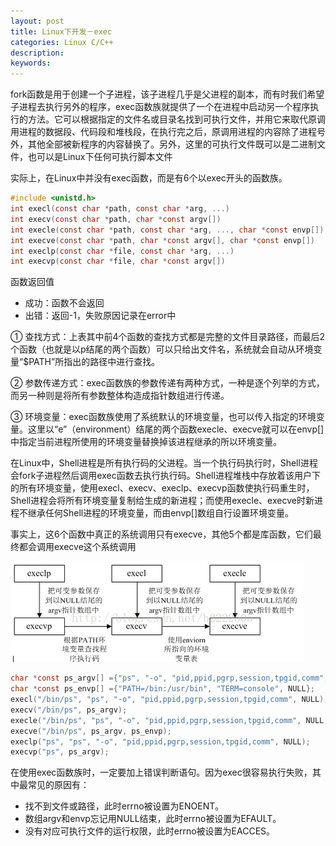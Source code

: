 ```yaml
---
layout: post
title: Linux下开发－exec
categories: Linux C/C++
description: 
keywords: 
---
```



fork函数是用于创建一个子进程，该子进程几乎是父进程的副本，而有时我们希望子进程去执行另外的程序，exec函数族就提供了一个在进程中启动另一个程序执行的方法。它可以根据指定的文件名或目录名找到可执行文件，并用它来取代原调用进程的数据段、代码段和堆栈段，在执行完之后，原调用进程的内容除了进程号外，其他全部被新程序的内容替换了。另外，这里的可执行文件既可以是二进制文件，也可以是Linux下任何可执行脚本文件

实际上，在Linux中并没有exec函数，而是有6个以exec开头的函数族。
```c
#include <unistd.h>
int execl(const char *path, const char *arg, ...)
int execv(const char *path, char *const argv[])
int execle(const char *path, const char *arg, ..., char *const envp[])
int execve(const char *path, char *const argv[], char *const envp[])
int execlp(const char *file, const char *arg, ...)
int execvp(const char *file, char *const argv[])
```
函数返回值
- 成功：函数不会返回
- 出错：返回-1，失败原因记录在error中

①    查找方式：上表其中前4个函数的查找方式都是完整的文件目录路径，而最后2个函数（也就是以p结尾的两个函数）可以只给出文件名，系统就会自动从环境变量“$PATH”所指出的路径中进行查找。

②    参数传递方式：exec函数族的参数传递有两种方式，一种是逐个列举的方式，而另一种则是将所有参数整体构造成指针数组进行传递。

③    环境变量：exec函数族使用了系统默认的环境变量，也可以传入指定的环境变量。这里以“e”（environment）结尾的两个函数execle、execve就可以在envp[]中指定当前进程所使用的环境变量替换掉该进程继承的所以环境变量。



在Linux中，Shell进程是所有执行码的父进程。当一个执行码执行时，Shell进程会fork子进程然后调用exec函数去执行执行码。Shell进程堆栈中存放着该用户下的所有环境变量，使用execl、execv、execlp、execvp函数使执行码重生时，Shell进程会将所有环境变量复制给生成的新进程；而使用execle、execve时新进程不继承任何Shell进程的环境变量，而由envp[]数组自行设置环境变量。


事实上，这6个函数中真正的系统调用只有execve，其他5个都是库函数，它们最终都会调用execve这个系统调用

![](/images/posts/2015-12-14-linux-c-exec.md/1.png)

```c
char *const ps_argv[] ={"ps", "-o", "pid,ppid,pgrp,session,tpgid,comm", NULL};
char *const ps_envp[] ={"PATH=/bin:/usr/bin", "TERM=console", NULL};
execl("/bin/ps", "ps", "-o", "pid,ppid,pgrp,session,tpgid,comm", NULL);
execv("/bin/ps", ps_argv);
execle("/bin/ps", "ps", "-o", "pid,ppid,pgrp,session,tpgid,comm", NULL, ps_envp);
execve("/bin/ps", ps_argv, ps_envp);
execlp("ps", "ps", "-o", "pid,ppid,pgrp,session,tpgid,comm", NULL);
execvp("ps", ps_argv);
```

在使用exec函数族时，一定要加上错误判断语句。因为exec很容易执行失败，其中最常见的原因有：
- 找不到文件或路径，此时errno被设置为ENOENT。
- 数组argv和envp忘记用NULL结束，此时errno被设置为EFAULT。
- 没有对应可执行文件的运行权限，此时errno被设置为EACCES。





